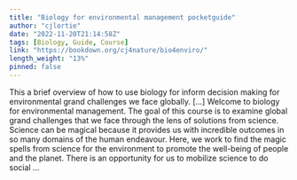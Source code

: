 ```yaml
---
title: "Biology for environmental management pocketguide"
author: "cjlortie"
date: "2022-11-20T21:14:58Z"
tags: [Biology, Guide, Course]
link: "https://bookdown.org/cj4nature/bio4enviro/"
length_weight: "13%"
pinned: false
---
```


This a brief overview of how to use biology for inform decision making for environmental grand challenges we face globally. [...] Welcome to biology for environmental management. The goal of this course is to examine global grand challenges that we face through the lens of solutions from science. Science can be magical because it provides us with incredible outcomes in so many domains of the human endeavour. Here, we work to find the magic spells from science for the environment to promote the well-being of people and the planet. There is an opportunity for us to mobilize science to do social  ...
